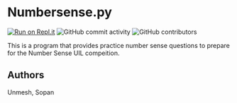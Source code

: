 # Numbersense.py

[![Run on Repl.it](https://replit.com/badge/github/TechnoShip123/numbersense.png)](https://replit.com/new/github/TechnoShip123/numbersense)
![GitHub commit activity](https://img.shields.io/github/commit-activity/y/TechnoShip123/numbersense?logo=git&style=for-the-badge)
![GitHub contributors](https://img.shields.io/github/contributors/TechnoShip123/numbersense?style=for-the-badge)

This is a program that provides practice number sense questions to prepare for the Number Sense UIL compeition.


## Authors

Unmesh, Sopan

